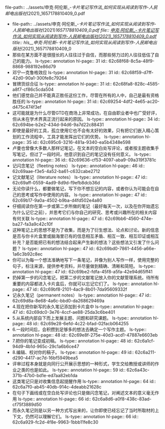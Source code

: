file-path:: ../assets/申克·阿伦斯_-_卡片笔记写作法_如何实现从阅读到写作-人民邮电出版社_(2021)_1657178810409_0.pdf

- file-path:: ../assets/申克·阿伦斯_-_卡片笔记写作法_如何实现从阅读到写作-人民邮电出版社_(2021)_1657178810409_0.pdf
  file:: [申克·阿伦斯_-_卡片笔记写作法_如何实现从阅读到写作-人民邮电出版社_(2021)_1657178810409_0.pdf](../assets/申克·阿伦斯_-_卡片笔记写作法_如何实现从阅读到写作-人民邮电出版社_(2021)_1657178810409_0.pdf)
  title:: hls__申克·阿伦斯_-_卡片笔记写作法_如何实现从阅读到写作-人民邮电出版社_(2021)_1657178810409_0
- 那些在某方面不是很擅长的人往往过于自信，而那些努力过的人往往低估了自己的能力。
  ls-type:: annotation
  hl-page:: 31
  id:: 62c68f68-8c5a-48f9-8868-988192e86d79
- 邓宁—克鲁格效应
  ls-type:: annotation
  hl-page:: 31
  id:: 62c68f59-d7ff-42d0-90a1-300fe8c79264
- 冒牌货综合征
  ls-type:: annotation
  hl-page:: 31
  id:: 62c68fa8-828c-4585-a8f7-cf86c5cda504
- 他们感觉自己并不能真正胜任这份工作，尽管在所有的人中，自己是最有资格胜任的
  ls-type:: annotation
  hl-page:: 31
  id:: 62c69254-4df2-4e65-ac20-d475c474f3ef
- 这可能就是为什么尽管GTD在商场上非常成功，在自由职业者中也广受好评，但从未在学术界真正流行起来的原因。
  ls-type:: annotation
  hl-page:: 34
  id:: 62c694be-b2e2-434d-94d6-9a7d22c88431
- 即使是最好的工具，孤立使用它也不会有太好的效果，只有把它们嵌入精心策划的工作流程中，工具才能发挥出它们的优势。
  ls-type:: annotation
  hl-page:: 35
  id:: 62c695c6-3216-481a-9340-ea5b4348e598
- 卢曼也曾像大多数人那样记笔记，在文本的空白处写评论，或者按主题收集手写笔记，但过了一段时间，他意识到自己的笔记没有任何意义。
  ls-type:: annotation
  hl-page:: 36
  id:: 62c69636-cf53-4097-aba9-09a319f3781c
- 记闪念笔记（fleeting notes）
  ls-type:: annotation
  hl-page:: 46
  id:: 62c69aae-f3e5-4a52-ba61-c632cabe2712
- 记文献笔记（literature notes）
  ls-type:: annotation
  hl-page:: 47
  id:: 62c69aff-0559-4ad9-8d9d-f9efb8dcb36d
- 无论你读什么，都要做笔记，写下你不想忘记的内容，或者你认为可能会在自己的思考或写作中使用的内容。
  ls-type:: annotation
  hl-page:: 47
  id:: 62c69b17-9a0a-4502-b9ba-d4fd502e4a80
- 仔细阅读你在第一步或第二步所做的笔记（最好每天一次，以及在你开始遗忘为什么记它之前），并思考它们与你自己的研究、思考或兴趣所在的相关内容有何关联
  ls-type:: annotation
  hl-page:: 47
  id:: 62c69bb6-4560-474e-ba27-fa3a9c42c10f
- 这种笔记上的思想不是为了收集，而是为了衍生想法、论点和讨论。新的信息是否与你卡片盒里或脑海里已有的信息相互矛盾、相互一致、相互印证或相互补充？是否能把已有的想法结合起来产生新的想法？这些想法又引发了什么问题？
  ls-type:: annotation
  hl-page:: 47
  id:: 62c69bd0-7861-4456-a66e-1a6c3b92c8ec
- 你可以为每一个想法准确地写下一条笔记，并像为别人写作一样，使用完整的句子，标注来源，提供参考资料，并尽量做到精确、清晰和简短。
  ls-type:: annotation
  hl-page:: 47
  id:: 62c69be2-fdfa-45f8-a5fa-42e94d65ff41
- 扔掉第一步的闪念笔记，把第二步的文献笔记放入你的文献管理系统。待所有重要的内容都进入卡片盒后，你就可以忘记它们了。
  ls-type:: annotation
  hl-page:: 47
  id:: 62c69bf8-2101-4ac9-8b01-7da95609332f
- 记永久笔记（permanent notes）
  ls-type:: annotation
  hl-page:: 47
  id:: 62c69d8a-8e68-4a6c-bbd0-da268629469a
- 4.现在把你新写的永久笔记添加到卡片盒中
  ls-type:: annotation
  hl-page:: 47
  id:: 62c69dc0-3e76-4ccf-ae88-25da3c6be401
- 5.从系统内部自下而上发展主题、问题和研究课题。
  ls-type:: annotation
  hl-page:: 48
  id:: 62c69e28-6efd-4c22-bfad-02facb064255
- 6.一段时间后，会积攒到足够多的想法去确定一个写作主题。
  ls-type:: annotation
  hl-page:: 48
  id:: 62c69e8f-275e-40d3-acd1-47887e6603eb
- 7.把你的笔记变成初稿。
  ls-type:: annotation
  hl-page:: 48
  id:: 62c6a1cf-94d9-4b1d-965c-29c1a6b6ce47
- 8.编辑、校对你的稿子。
  ls-type:: annotation
  hl-page:: 49
  id:: 62c6a211-d290-4417-ac7d-16bf5949bea5
- 评审过程本身就是向同行公开展示思想的一种形式，学生交给教授或讲师的作业之类的也是如此。
  ls-type:: annotation
  hl-page:: 59
  id:: 62c6a43c-371b-47b0-bd1e-ed7aa82eb1da
- 这类笔记只是对收集信息起提醒作用
  ls-type:: annotation
  hl-page:: 64
  id:: 62c6a7f0-ab45-40db-914c-4deabb21628c
- 在句子下画线或在空白处写评论也只是做闪念笔记，对阐述文本的意义毫无作用
  ls-type:: annotation
  hl-page:: 66
  id:: 62c6a8d6-a0f8-438c-83ad-cf75f3889d50
- 而永久笔记则是以另一种方式写出来的，让你即使已经忘记了当时所取材的上下文，仍然可以理解它们。
  ls-type:: annotation
  hl-page:: 66
  id:: 62c6a929-fc2d-4f8e-9963-1bbb11fe8c30